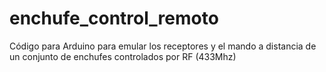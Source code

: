 enchufe_control_remoto
======================

Código para Arduino para emular los receptores y el mando a distancia de un conjunto de enchufes controlados por RF (433Mhz)
